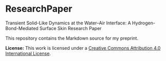# ResearchPaper
Transient Solid-Like Dynamics at the Water–Air Interface: A Hydrogen-Bond-Mediated Surface Skin Research Paper

This repository contains the Markdown source for my preprint.

**License:** This work is licensed under a [Creative Commons Attribution 4.0 International License](https://creativecommons.org/licenses/by/4.0/).
